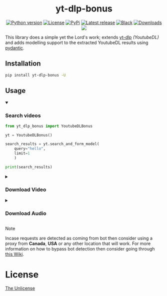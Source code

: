 <h1 align="center">yt-dlp-bonus</h1>

<p align="center">
<a href="#"><img alt="Python version" src="https://img.shields.io/pypi/pyversions/yt-dlp-bonus"/></a>
<a href="LICENSE"><img alt="License" src="https://img.shields.io/static/v1?logo=MIT&color=Blue&message=MIT&label=License"/></a>
<a href="https://pypi.org/project/yt-dlp-bonus"><img alt="PyPi" src="https://img.shields.io/pypi/v/yt-dlp-bonus"></a>
<a href="https://github.com/Simatwa/yt-dlp-bonus/releases"><img src="https://img.shields.io/github/v/release/Simatwa/yt-dlp-bonus?label=Release&logo=github" alt="Latest release"></img></a>
<a href="https://github.com/psf/black"><img alt="Black" src="https://img.shields.io/badge/code%20style-black-000000.svg"/></a>
<a href="https://pepy.tech/project/yt-dlp-bonus"><img src="https://static.pepy.tech/personalized-badge/yt-dlp-bonus?period=total&units=international_system&left_color=grey&right_color=blue&left_text=Downloads" alt="Downloads"></a>
<a href="https://hits.seeyoufarm.com"><img src="https://hits.seeyoufarm.com/api/count/incr/badge.svg?url=https%3A%2F%2Fgithub.com/Simatwa/yt-dlp-bonus"/></a>
</p>

This library does a simple yet the Lord's work; extends [yt-dlp](https://github.com/yt-dlp/yt-dlp) *(YoutubeDL)* and adds modelling support to the extracted YoutubeDL results using [pydantic](https://github.com/pydantic/pydantic).

## Installation

```sh
pip install yt-dlp-bonus -U
```

## Usage

<details open>

<summary>

### Search videos

</summary>

```python
from yt_dlp_bonus import YoutubeDLBonus

yt = YoutubeDLBonus()

search_results = yt.search_and_form_model(
    query="hello",
    limit=1
    )

print(search_results)

```

</details>

<details>

<summary>

### Download Video

</summary>

```python
from yt_dlp_bonus import YoutubeDLBonus, Downloader

video_url = "https://youtu.be/S3wsCRJVUyg"

yt_bonus = YoutubeDLBonus()

extracted_info = yt_bonus.extract_info_and_form_model(url=video_url)

downloader = Downloader(yt=yt_bonus)
downloader.ydl_run(
    extracted_info, video_format="bestvideo"
)
```

</details>

<details>
<summary>

### Download Audio

</summary>

```python
from yt_dlp_bonus import YoutubeDLBonus, Downloader

video_url = "https://youtu.be/S3wsCRJVUyg"

yt_bonus = YoutubeDLBonus()

extracted_info = yt_bonus.extract_info_and_form_model(url=video_url)

downloader = Downloader(yt=yt_bonus)

downloader.ydl_run(
    extracted_info, video_format=None, audio_format="bestaudio"
)
```

</details>

> [!NOTE]
> Incase requests are detected as coming from bot then consider using a proxy from **Canada**, **USA** or any other location that will work. For more information on how to bypass bot detection then consider going through [this Wiki](https://github.com/yt-dlp/yt-dlp/wiki/Extractors).

# License

[The Unlicense](LICENSE)
